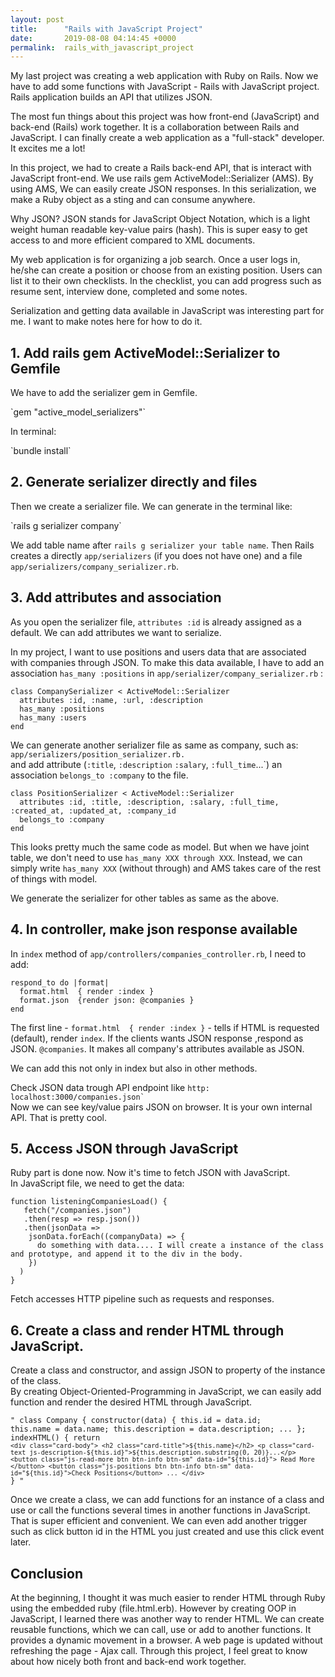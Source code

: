 ```yaml
---
layout: post
title:      "Rails with JavaScript Project"
date:       2019-08-08 04:14:45 +0000
permalink:  rails_with_javascript_project
---
```



<p>My last project was creating a web application with Ruby on Rails. Now we have to add some functions with JavaScript  - Rails with JavaScript project. Rails application builds an API that utilizes JSON.</p>

<p>The most fun things about this project was how front-end (JavaScript) and back-end (Rails) work together. It is a collaboration between Rails and JavaScript. I can finally create a web application as a "full-stack" developer. It excites me a lot!</p>

<p>In this project, we had to create a Rails back-end API, that is interact with JavaScript front-end. We use rails gem ActiveModel::Serializer (AMS). By using AMS, We can easily create JSON responses. In this serialization, we make a Ruby object as a sting and can consume anywhere.</p>

<p>Why JSON? JSON stands for JavaScript Object Notation, which is a light weight human readable key-value pairs (hash). This is super easy to get access to and more efficient compared to XML documents.</p>

<p>My web application is for organizing a job search. Once a user logs in, he/she can create a position or choose from an existing position. Users can list it to their own checklists. In the checklist, you can add progress such as resume sent, interview done, completed and some notes.</p>

<p>Serialization and getting data available in JavaScript was interesting part for me. I want to make notes here for how to do it.</p>

## 1. Add rails gem ActiveModel::Serializer to Gemfile
<p>We have to add the serializer gem in Gemfile.</p>
`gem "active_model_serializers"`

<p>In terminal:</p>
`bundle install`


## 2. Generate serializer directly and files
<p>Then we create a serializer file. We can generate in the terminal like:</p>
`rails g serializer company`

<p>We add table name after <code class="highlighter-rouge">rails g serializer your table name</code>.
Then Rails creates a directly <code class="highlighter-rouge">app/serializers</code> (if you does not have one) and a file <code class="highlighter-rouge">app/serializers/company_serializer.rb</code>.</p>

## 3. Add attributes and association
<p>As you open the serializer file, <code class="highlighter-rouge">attributes :id</code> is already assigned as a default. We can add attributes we want to serialize.</p>

<p>In my project, I want to use positions and users data that are associated with companies through JSON. To make this data available, I have to add an association <code class="highlighter-rouge">has_many :positions</code> in <code class="highlighter-rouge">app/serializer/company_serializer.rb</code> :</p>


```
class CompanySerializer < ActiveModel::Serializer
  attributes :id, :name, :url, :description
  has_many :positions
  has_many :users
end
```

<p>We can generate another serializer file as same as company, such as: <br>
<code class="highlighter-rouge">app/serializers/position_serializer.rb.</code><br>
and add attribute (<code class="highlighter-rouge">:title</code>, <code class="highlighter-rouge">:description</code> <code class="highlighter-rouge">:salary</code>, <code class="highlighter-rouge">:full_time</code>...`) an association <code class="highlighter-rouge">belongs_to :company</code> to the file.</p>

```
class PositionSerializer < ActiveModel::Serializer
  attributes :id, :title, :description, :salary, :full_time, :created_at, :updated_at, :company_id
  belongs_to :company
end
```

<p>This looks pretty much the same code as model. But when we have joint table, we don't need to use <code class="highlighter-rouge">has_many XXX through XXX</code>. Instead, we can simply write <code class="highlighter-rouge">has_many XXX</code> (without through) and AMS takes care of the rest of things with model. </p>

<p>We generate the serializer for other tables as same as the above.</p>

## 4. In controller,  make json response available
<p>In <code class="highlighter-rouge">index</code> method of <code class="highlighter-rouge">app/controllers/companies_controller.rb</code>, I need to add:</p>

```
respond_to do |format|
  format.html  { render :index }
  format.json  {render json: @companies }
end
```

<p>The first line - <code class="highlighter-rouge">format.html  { render :index }</code> - tells if HTML is requested (default), render <code class="highlighter-rouge">index</code>. If the clients wants JSON response ,respond as JSON. <code class="highlighter-rouge">@companies</code>. It makes all company's attributes available as JSON.</p>

<p>We can add this not only in index but also in other methods.</p>

<p>Check JSON data trough API endpoint like <code class="highlighter-rouge">http: localhost:3000/companies.json`</code><br>
Now we can see key/value pairs JSON on browser. It is your own internal API. That is pretty cool.</p>

## 5. Access JSON through JavaScript
<p>Ruby part is done now. Now it's time to fetch JSON with JavaScript.<br>
In JavaScript file, we need to get the data:</p>

```
function listeningCompaniesLoad() {
   fetch("/companies.json")
   .then(resp => resp.json())
   .then(jsonData =>
    jsonData.forEach((companyData) => {
      do something with data.... I will create a instance of the class and prototype, and append it to the div in the body.
    })
  )
}
```

<p>Fetch accesses HTTP pipeline such as requests and responses.</p>


## 6. Create a class and render HTML through JavaScript.
<p>Create a class and constructor, and assign JSON to property of the instance of the class.<br>
By creating Object-Oriented-Programming in JavaScript, we can easily add function and render the desired HTML through JavaScript. </p>

<code>"
class Company {
  constructor(data) {
    this.id = data.id;
    this.name = data.name;
    this.description = data.description;
		...
  };
  indexHTML() {
    return `
      <div class="card-body">
		    <h2 class="card-title">${this.name}</h2>
        <p class="card-text js-description-${this.id}">${this.description.substring(0, 20)}...</p>
        <button class="js-read-more btn btn-info btn-sm" data-id="${this.id}"> Read More </button>
        <button class="js-positions btn btn-info btn-sm" data-id="${this.id}">Check Positions</button>
         ...
      </div>
		`
  }
"</code>

<p>Once we create a class, we can add functions for an instance of a class and use or call the functions several times in another functions in JavaScript. That is super efficient and convenient. We can even add another trigger such as click button id in the HTML you just created and use this click event later.</p>

## Conclusion
<p>At the beginning, I thought it was much easier to render HTML through Ruby using the embedded ruby (file.html.erb). However by creating OOP in JavaScript, I learned there was another way to render HTML. We can create reusable functions, which we can call, use or add to another functions. It provides a dynamic movement in a browser. A web page is updated without refreshing the page  - Ajax call. Through this project, I feel great to know about how nicely both front and back-end work together. </p>
